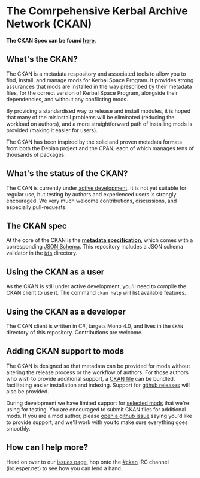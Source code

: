 # The Comrpehensive Kerbal Archive Network (CKAN)

**The CKAN Spec can be found [here](Spec.md)**.

## What's the CKAN?

The CKAN is a metadata respository and associated tools to allow
you to find, install, and manage mods for Kerbal Space Program.
It provides strong assurances that mods are installed in the way
prescribed by their metadata files, for the correct version of Kerbal
Space Program, alongside their dependencies, and without any
conflicting mods.

By providing a standardised way to release and install modules, it is
hoped that many of the misinstall problems will be eliminated
(reducing the workload on authors), and a more straightforward path of
installing mods is provided (making it easier for users).

The CKAN has been inspired by the solid and proven metadata formats
from both the Debian project and the CPAN, each of which manages
tens of thousands of packages.

## What's the status of the CKAN?

The CKAN is currently under
[active development](https://github.com/pjf/CKAN/commits/master).
It is not yet suitable for regular use, but testing by authors
and experienced users is strongly encouraged. We very much welcome
contributions, discussions, and especially pull-requests.

## The CKAN spec

At the core of the CKAN is the **[metadata specification](Spec.md)**,
which comes with a corresponding [JSON Schema](CKAN.schema). This
repository includes a JSON schema validator in the
[`bin`](https://github.com/pjf/CKAN/tree/master/bin) directory.

## Using the CKAN as a user

As the CKAN is still under active development, you'll need to compile
the CKAN client to use it. The command `ckan help` will list available
features.

## Using the CKAN as a developer

The CKAN client is written in C#, targets Mono 4.0, and lives in
the `CKAN` directory of this repository. Contributions are welcome.

## Adding CKAN support to mods

The CKAN is designed so that metadata can be provided for
mods without altering the release process or the workflow of authors.
For those authors who wish to provide additional support,
a [CKAN file](Spec.md) can be bundled, facilitating easier
installation and indexing. Support for
[github releases](https://github.com/KSP-CKAN/CKAN/issues/2) will also
be provided.

During development we have limited support for
[selected mods](https://github.com/KSP-CKAN/CKAN-meta) that
we're using for testing. You are encouraged to submit CKAN files
for additional mods. If you are a mod author, please
[open a github issue](https://github.com/KSP-CKAN/CKAN/issues/new) saying
you'd like to provide support, and we'll work with you to
make sure everything goes smoothly.

## How can I help more?

Head on over to our [issues page](https://github.com/KSP-CKAN/CKAN/issues),
hop onto the [#ckan](http://webchat.esper.net/?channels=ckan) IRC
channel (irc.esper.net) to see how you can lend a hand.
